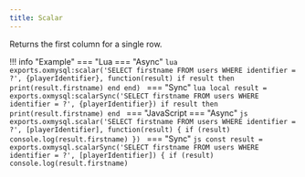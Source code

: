 ```yaml
---
title: Scalar
---
```

Returns the first column for a single row.

!!! info "Example"
	=== "Lua
		=== "Async"
		```lua
		exports.oxmysql:scalar('SELECT firstname FROM users WHERE identifier = ?', {playerIdentifier}, function(result)
			if result then
				print(result.firstname)
			end
		end)
		```
		=== "Sync"
		```lua
		local result = exports.oxmysql:scalarSync('SELECT firstname FROM users WHERE identifier = ?', {playerIdentifier})
		if result then
			print(result.firstname)
		end
		```
	=== "JavaScript
		=== "Async"
		```js
		exports.oxmysql.scalar('SELECT firstname FROM users WHERE identifier = ?', [playerIdentifier], function(result) {
		  if (result)
		    console.log(result.firstname)
		})
		```
		=== "Sync"
		```js
		const result = exports.oxmysql.scalarSync('SELECT firstname FROM users WHERE identifier = ?', [playerIdentifier]) {
		if (result)
		  console.log(result.firstname)
		```